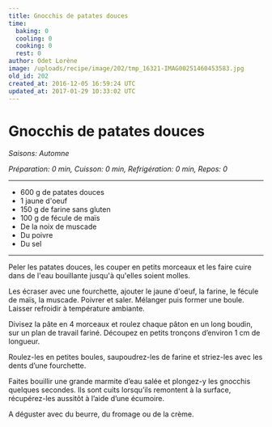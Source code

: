 ```yaml
---
title: Gnocchis de patates douces
time:
  baking: 0
  cooling: 0
  cooking: 0
  rest: 0
author: Odet Lorène
image: /uploads/recipe/image/202/tmp_16321-IMAG00251460453583.jpg
old_id: 202
created_at: 2016-12-05 16:59:24 UTC
updated_at: 2017-01-29 10:33:02 UTC
---
```


# Gnocchis de patates douces



*Saisons: Automne*

*Préparation: 0 min, Cuisson: 0 min, Refrigération: 0 min, Repos: 0*

---

- 600 g de patates douces
- 1 jaune d'oeuf 
- 150 g de farine sans gluten
- 100 g de fécule de maïs 
- De la noix de muscade
- Du poivre
- Du sel

---

Peler les patates douces, les couper en petits morceaux et les faire cuire dans de l'eau bouillante jusqu'à qu'elles soient molles.

Les écraser avec une fourchette, ajouter le jaune d'oeuf, la farine, le fécule de maïs, la muscade. Poivrer et saler. Mélanger puis former une boule. Laisser refroidir à température ambiante.

Divisez la pâte en 4 morceaux et roulez chaque pâton en un long boudin, sur un plan de travail fariné. Découpez en petits tronçons d’environ 1 cm de longueur.

Roulez-les en petites boules, saupoudrez-les de farine et striez-les avec les dents d’une fourchette.

Faites bouillir une grande marmite d’eau salée et plongez-y les gnocchis quelques secondes. Ils sont cuits lorsqu’ils remontent à la surface, récupérez-les aussitôt à l’aide d’une écumoire.

A déguster avec du beurre, du fromage ou de la crème.
